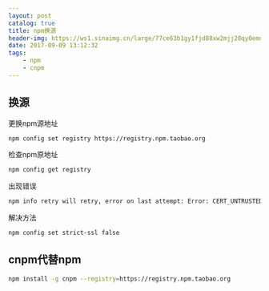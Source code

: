 ```yaml
---
layout: post
catalog: true
title: npm换源
header-img: https://ws1.sinaimg.cn/large/77ce63b1gy1fjd88xw2mjj20qy0emdg3.jpg
date: 2017-09-09 13:12:32
tags:
	- npm
	- cnpm
---
```


## 换源
更换npm源地址
``` bash
npm config set registry https://registry.npm.taobao.org
```

检查npm原地址
``` bash
npm config get registry 
```
出现错误
``` bash
npm info retry will retry, error on last attempt: Error: CERT_UNTRUSTED
```

解决方法
``` bash
npm config set strict-ssl false
```

## cnpm代替npm
``` bash
npm install -g cnpm --registry=https://registry.npm.taobao.org
```